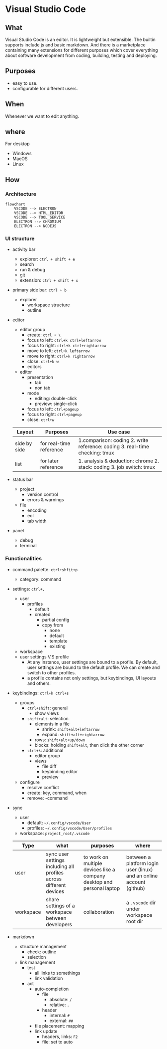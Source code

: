 # Visual Studio Code

## What

Visual Studio Code is an editor. It is lightweight but extensible. The builtin supports include js and basic markdown. And there is a marketplace containing many extensions for different purposes which cover everything about software development from coding, building, testing and deploying.

## Purposes

- easy to use.
- configurable for different users.


## When

Whenever we want to edit anything.

## where

For desktop
- Windows
- MacOS
- Linux

## How

### Architecture

```mermaid
flowchart
    VSCODE --> ELECTRON
    VSCODE --> HTML_EDITOR
    VSCODE --> TOOL_SERVICE
    ELECTRON --> CHROMIUM
    ELECTRON --> NODEJS
```

### UI structure

- activity bar
    - explorer: `ctrl + shift + e`
    - search
    - run & debug
    - git
    - extension: `ctrl + shift + x`
- primary side bar: `ctrl + b`
    - explorer
        - workspace structure
        - outline
- editor
    - editor group
        - create: `ctrl + \`
        - focus to left: `ctrl+k ctrl+leftarrow `
        - focus to right: `ctrl+k ctrl+rightarrow `
        - move to left: `ctrl+k leftarrow `
        - move to right: `ctrl+k rightarrow `
        - close: `ctrl+k w`
        - editors
    - editor
        - presentation
            - tab
            - non tab
        - mode
            - editing: double-click
            - preview: single-click
        - focus to left: `ctrl+pageup`
        - focus to right: `ctrl+pageup`
        - close: `ctrl+w`
  
    | Layout | Purposes | Use case|
    | --- | --- | --- |
    | side by side | for real-time reference | 1.comparison: coding 2. write reference: coding 3. real-time checking: tmux|	
    | list| for later reference | 1. analysis & deduction: chrome 2. stack: coding 3. job switch: tmux|  
- status bar
    - project
        - version control
        - errors & warnings
    - file
        - encoding
        - eol
        - tab width
- panel
    - debug
    - terminal

### Functionalities

- command palette: `ctrl+shfit+p`
    - category: command
- settings: `ctrl+,`
    - user
        - profiles
            - default
            - created
                - partial config
                - copy from
                    - none
                    - default
                    - template
                    - existing 
    - workspace 
    - user settings V.S profile
		- At any instance, user settings are bound to a profile. By default, user settings are bound to the default profile. We can create and switch to other profiles.
		- a profile contains not only settings, but keybindings, UI layouts and others.     
- keybindings: `ctrl+k ctrl+s`
    - groups
        - `ctrl+shift`: general
            - show views
        - `shift+alt`: selection
            - elements in a file
                - shrink: `shift+alt+leftarrow`
                - expand: `shift+alt+rightarrow`
            - rows: `shift+alt+up/down`
            - blocks: holding `shift+alt`, then click the other corner
        - `ctrl+k`: additional
            - editor group
            - views
                - file diff
                - keybinding editor
                - preview
    - configure
        - resolve conflict
        - create: key, command, when
        - remove: -command
- sync
    - user
        - default: `~/.config/vscode/User`
        - profiles: `~/.config/vscode/User/profiles`
    - workspace: `project_root/.vscode`

    | Type | what | purposes | where |  
    | --- | --- | --- | --- |
    | user  | sync user settings including all profiles across different devices | to work on multiple devices like a company desktop and personal laptop | between a platform login user (linux) and an online account (github)|
    | workspace | share settings of a workspace between developers | collaboration | a `.vscode` dir under workspace root dir |
- markdown
    - structure management
        - check: outline
        - selection
    - link management
        - test
            - all links to somethings
            - link validation
        - act
            - auto-completion
                - file
                    - absolute: `/`
                    - relative: `.`
                - header
                    - internal: `#`
                    - external: `##`
            - file placement: mapping
            - link update
                - headers, links: `F2`
                - file: set to auto 